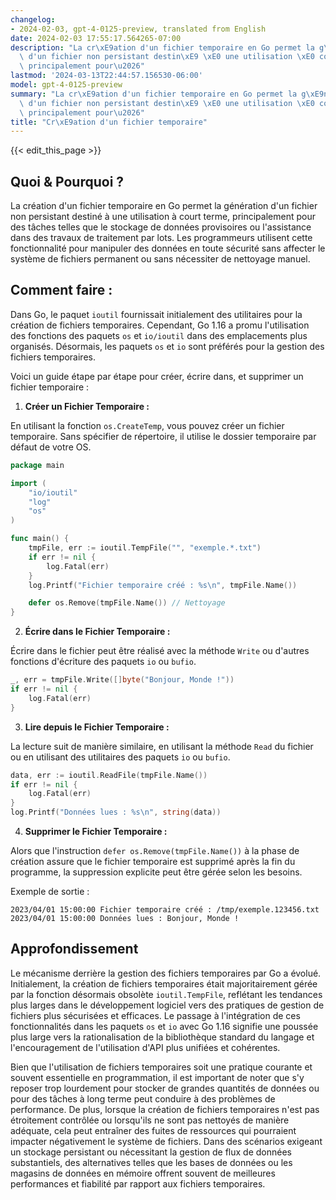```yaml
---
changelog:
- 2024-02-03, gpt-4-0125-preview, translated from English
date: 2024-02-03 17:55:17.564265-07:00
description: "La cr\xE9ation d'un fichier temporaire en Go permet la g\xE9n\xE9ration\
  \ d'un fichier non persistant destin\xE9 \xE0 une utilisation \xE0 court terme,\
  \ principalement pour\u2026"
lastmod: '2024-03-13T22:44:57.156530-06:00'
model: gpt-4-0125-preview
summary: "La cr\xE9ation d'un fichier temporaire en Go permet la g\xE9n\xE9ration\
  \ d'un fichier non persistant destin\xE9 \xE0 une utilisation \xE0 court terme,\
  \ principalement pour\u2026"
title: "Cr\xE9ation d'un fichier temporaire"
---
```


{{< edit_this_page >}}

## Quoi & Pourquoi ?

La création d'un fichier temporaire en Go permet la génération d'un fichier non persistant destiné à une utilisation à court terme, principalement pour des tâches telles que le stockage de données provisoires ou l'assistance dans des travaux de traitement par lots. Les programmeurs utilisent cette fonctionnalité pour manipuler des données en toute sécurité sans affecter le système de fichiers permanent ou sans nécessiter de nettoyage manuel.

## Comment faire :

Dans Go, le paquet `ioutil` fournissait initialement des utilitaires pour la création de fichiers temporaires. Cependant, Go 1.16 a promu l'utilisation des fonctions des paquets `os` et `io/ioutil` dans des emplacements plus organisés. Désormais, les paquets `os` et `io` sont préférés pour la gestion des fichiers temporaires.

Voici un guide étape par étape pour créer, écrire dans, et supprimer un fichier temporaire :

1. **Créer un Fichier Temporaire :**

En utilisant la fonction `os.CreateTemp`, vous pouvez créer un fichier temporaire. Sans spécifier de répertoire, il utilise le dossier temporaire par défaut de votre OS.

```go
package main

import (
    "io/ioutil"
    "log"
    "os"
)

func main() {
    tmpFile, err := ioutil.TempFile("", "exemple.*.txt")
    if err != nil {
        log.Fatal(err)
    }
    log.Printf("Fichier temporaire créé : %s\n", tmpFile.Name())

    defer os.Remove(tmpFile.Name()) // Nettoyage
}
```

2. **Écrire dans le Fichier Temporaire :**

Écrire dans le fichier peut être réalisé avec la méthode `Write` ou d'autres fonctions d'écriture des paquets `io` ou `bufio`.

```go
_, err = tmpFile.Write([]byte("Bonjour, Monde !"))
if err != nil {
    log.Fatal(err)
}
```

3. **Lire depuis le Fichier Temporaire :**

La lecture suit de manière similaire, en utilisant la méthode `Read` du fichier ou en utilisant des utilitaires des paquets `io` ou `bufio`.

```go
data, err := ioutil.ReadFile(tmpFile.Name())
if err != nil {
    log.Fatal(err)
}
log.Printf("Données lues : %s\n", string(data))
```

4. **Supprimer le Fichier Temporaire :**

Alors que l'instruction `defer os.Remove(tmpFile.Name())` à la phase de création assure que le fichier temporaire est supprimé après la fin du programme, la suppression explicite peut être gérée selon les besoins.

Exemple de sortie :
```
2023/04/01 15:00:00 Fichier temporaire créé : /tmp/exemple.123456.txt
2023/04/01 15:00:00 Données lues : Bonjour, Monde !
```

## Approfondissement

Le mécanisme derrière la gestion des fichiers temporaires par Go a évolué. Initialement, la création de fichiers temporaires était majoritairement gérée par la fonction désormais obsolète `ioutil.TempFile`, reflétant les tendances plus larges dans le développement logiciel vers des pratiques de gestion de fichiers plus sécurisées et efficaces. Le passage à l'intégration de ces fonctionnalités dans les paquets `os` et `io` avec Go 1.16 signifie une poussée plus large vers la rationalisation de la bibliothèque standard du langage et l'encouragement de l'utilisation d'API plus unifiées et cohérentes.

Bien que l'utilisation de fichiers temporaires soit une pratique courante et souvent essentielle en programmation, il est important de noter que s'y reposer trop lourdement pour stocker de grandes quantités de données ou pour des tâches à long terme peut conduire à des problèmes de performance. De plus, lorsque la création de fichiers temporaires n'est pas étroitement contrôlée ou lorsqu'ils ne sont pas nettoyés de manière adéquate, cela peut entraîner des fuites de ressources qui pourraient impacter négativement le système de fichiers. Dans des scénarios exigeant un stockage persistant ou nécessitant la gestion de flux de données substantiels, des alternatives telles que les bases de données ou les magasins de données en mémoire offrent souvent de meilleures performances et fiabilité par rapport aux fichiers temporaires.
